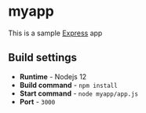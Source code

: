 # myapp
This is a sample [Express](https://expressjs.com/) app

## Build settings

- **Runtime** - Nodejs 12
- **Build command** - `npm install`
- **Start command** - `node myapp/app.js`
- **Port** - `3000`
